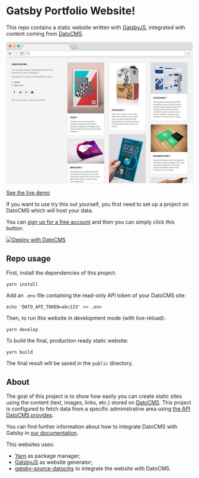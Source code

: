 # Gatsby Portfolio Website!

This repo contains a static website written with [GatsbyJS](https://www.gatsbyjs.org/), integrated with content coming from [DatoCMS](https://www.datocms.com).

![Preview](preview.png)

[See the live demo](https://demo-datocms-gatsby.netlify.com/)

If you want to use try this out yourself, you first need to set up a project on DatoCMS which will host your data.

You can [sign up for a free account](https://dashboard.datocms.com/signup) and then you can simply click this button:

[![Deploy with DatoCMS](https://dashboard.datocms.com/deploy/button.svg)](https://dashboard.datocms.com/projects/new-from-template/static-website/gatsby-portfolio)

## Repo usage

First, install the dependencies of this project:

```
yarn install
```

Add an `.env` file containing the read-only API token of your DatoCMS site:

```
echo 'DATO_API_TOKEN=abc123' >> .env
```

Then, to run this website in development mode (with live-reload):

```
yarn develop
```

To build the final, production ready static website:

```
yarn build
```

The final result will be saved in the `public` directory.

## About

The goal of this project is to show how easily you can create static sites using the content (text, images, links, etc.) stored on [DatoCMS](https://www.datocms.com). This project is configured to fetch data from a specific administrative area using [the API DatoCMS provides](https://www.datocms.com/docs/content-management-api).

You can find further information about how to integrate DatoCMS with Gatsby in [our documentation](https://www.datocms.com/docs/static-generators/gatsbyjs).

This websites uses:

- [Yarn](https://yarnpkg.com/) as package manager;
- [GatsbyJS](https://github.com/gatsbyjs/gatsby) as website generator;
- [gatsby-source-datocms](https://github.com/datocms/gatsby-source-datocms) to integrate the website with DatoCMS.

